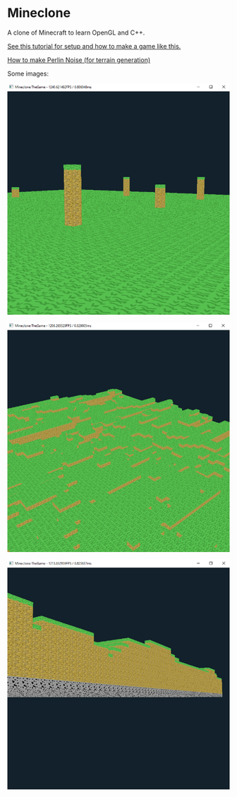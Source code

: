 # Mineclone
A clone of Minecraft to learn OpenGL and C++.

[See this tutorial for setup and how to make a game like this.](https://youtube.com/playlist?list=PLPaoO-vpZnumdcb4tZc4x5Q-v7CkrQ6M-)

[How to make Perlin Noise (for terrain generation)](https://youtu.be/6-0UaeJBumA)

Some images:

![Ground 1](https://github.com/Delaminer/Mineclone/blob/master/Images/Ground%201.png)

![Ground 2](https://github.com/Delaminer/Mineclone/blob/master/Images/Ground%202.png)

![Side View](https://github.com/Delaminer/Mineclone/blob/master/Images/Side%20View.png)
